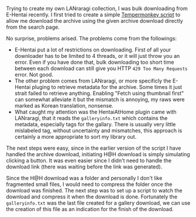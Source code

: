 Trying to create my own LANraragi collection, I was bulk downloading from E-Hentai recently.
I first tried to create a simple [Tempermonkey script](https://greasyfork.org/scripts/510654-exhentai-archive-download-button) to allow me download the archive using the given archive download directly from the search page.

No surprise, problems arised. The problems come from the followings:

- E-Hentai put a lot of restrictions on downloading. First of all your downloader has to be limited to 4 threads, or it will just throw you an error. Even if you have done that, bulk downloading too short time between each download can still give you HTTP `429 Too Many Requests` error. Not good.
- The other problem comes from LANraragi, or more specificly the E-Hentai pluging to retrieve metadata for the archive. Some times it just strait failed to retrieve anything. Enabling "Fetch using thumbnail first" can somewhat alleviate it but the mismatch is annoying, my raws were marked as Korean translation, nonsense.
- What caught my attention was the HentaiAtHome plugin came with LANraragi, that it reads the `galleryinfo.txt` which contains the metadata, especially tags for the gallary. There is usually very little mislabeled tag, without uncertainty and mismatches, this approach is certainly a more appropriate to sort my library out.

The next steps were easy, since in the earlier version of the script I have handled the archive download, initiating H@H download is simply simulating clicking a button.
It was even easier since I didn't need to handle the download link (there was waiting before the link was generated).

Since the H@H download was a folder and personally I don't like fragmented small files, I would need to compress the folder once the download was finished. 
The next step was to set up a script to watch the download and compress it when the download is done.
Fortunately the `galleryinfo.txt` was the last file created for a gallery download, we can use the creation of this file as an indication for the finish of the download.